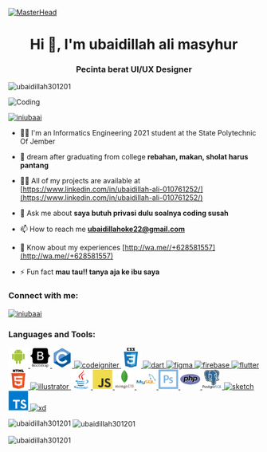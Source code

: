 [![MasterHead](https://i.postimg.cc/0jbd1M97/Capture.png)](https://ubaidillah301201.io)
<h1 align="center">Hi 👋, I'm ubaidillah ali masyhur</h1>
<h3 align="center">Pecinta berat UI/UX Designer</h3>
<p align="left"> <img src="https://komarev.com/ghpvc/?username=ubaidillah301201&label=Profile%20views&color=0e75b6&style=flat" alt="ubaidillah301201" /> </p>
<img align="righ" alt="Coding" width="400" src="https://miro.medium.com/max/640/0*5oiuLeF3ZzHCLBCc.gif">

<p align="left"> <a href="https://twitter.com/iniubaai" target="blank"><img src="https://img.shields.io/twitter/follow/iniubaai?logo=twitter&style=for-the-badge" alt="iniubaai" /></a> </p>

- 👨‍🎓 I'm an Informatics Engineering 2021 student at the State Polytechnic Of Jember

- 💢 dream after graduating from college **rebahan, makan, sholat harus pantang**

- 👨‍💻 All of my projects are available at [https://www.linkedin.com/in/ubaidillah-ali-010761252/](https://www.linkedin.com/in/ubaidillah-ali-010761252/)

- 💬 Ask me about **saya butuh privasi dulu soalnya coding susah**

- 📫 How to reach me **ubaidillahoke22@gmail.com**

- 📄 Know about my experiences [http://wa.me//+628581557](http://wa.me//+628581557)

- ⚡ Fun fact **mau tau!! tanya aja ke ibu saya**

<h3 align="left">Connect with me:</h3>
<p align="left">
<a href="https://twitter.com/iniubaai" target="blank"><img align="center" src="https://raw.githubusercontent.com/rahuldkjain/github-profile-readme-generator/master/src/images/icons/Social/twitter.svg" alt="iniubaai" height="30" width="40" /></a>
</p>

<h3 align="left">Languages and Tools:</h3>
<p align="left"> <a href="https://developer.android.com" target="_blank" rel="noreferrer"> <img src="https://raw.githubusercontent.com/devicons/devicon/master/icons/android/android-original-wordmark.svg" alt="android" width="40" height="40"/> </a> <a href="https://getbootstrap.com" target="_blank" rel="noreferrer"> <img src="https://raw.githubusercontent.com/devicons/devicon/master/icons/bootstrap/bootstrap-plain-wordmark.svg" alt="bootstrap" width="40" height="40"/> </a> <a href="https://www.cprogramming.com/" target="_blank" rel="noreferrer"> <img src="https://raw.githubusercontent.com/devicons/devicon/master/icons/c/c-original.svg" alt="c" width="40" height="40"/> </a> <a href="https://codeigniter.com" target="_blank" rel="noreferrer"> <img src="https://cdn.worldvectorlogo.com/logos/codeigniter.svg" alt="codeigniter" width="40" height="40"/> </a> <a href="https://www.w3schools.com/css/" target="_blank" rel="noreferrer"> <img src="https://raw.githubusercontent.com/devicons/devicon/master/icons/css3/css3-original-wordmark.svg" alt="css3" width="40" height="40"/> </a> <a href="https://dart.dev" target="_blank" rel="noreferrer"> <img src="https://www.vectorlogo.zone/logos/dartlang/dartlang-icon.svg" alt="dart" width="40" height="40"/> </a> <a href="https://www.figma.com/" target="_blank" rel="noreferrer"> <img src="https://www.vectorlogo.zone/logos/figma/figma-icon.svg" alt="figma" width="40" height="40"/> </a> <a href="https://firebase.google.com/" target="_blank" rel="noreferrer"> <img src="https://www.vectorlogo.zone/logos/firebase/firebase-icon.svg" alt="firebase" width="40" height="40"/> </a> <a href="https://flutter.dev" target="_blank" rel="noreferrer"> <img src="https://www.vectorlogo.zone/logos/flutterio/flutterio-icon.svg" alt="flutter" width="40" height="40"/> </a> <a href="https://www.w3.org/html/" target="_blank" rel="noreferrer"> <img src="https://raw.githubusercontent.com/devicons/devicon/master/icons/html5/html5-original-wordmark.svg" alt="html5" width="40" height="40"/> </a> <a href="https://www.adobe.com/in/products/illustrator.html" target="_blank" rel="noreferrer"> <img src="https://www.vectorlogo.zone/logos/adobe_illustrator/adobe_illustrator-icon.svg" alt="illustrator" width="40" height="40"/> </a> <a href="https://www.java.com" target="_blank" rel="noreferrer"> <img src="https://raw.githubusercontent.com/devicons/devicon/master/icons/java/java-original.svg" alt="java" width="40" height="40"/> </a> <a href="https://developer.mozilla.org/en-US/docs/Web/JavaScript" target="_blank" rel="noreferrer"> <img src="https://raw.githubusercontent.com/devicons/devicon/master/icons/javascript/javascript-original.svg" alt="javascript" width="40" height="40"/> </a> <a href="https://www.mongodb.com/" target="_blank" rel="noreferrer"> <img src="https://raw.githubusercontent.com/devicons/devicon/master/icons/mongodb/mongodb-original-wordmark.svg" alt="mongodb" width="40" height="40"/> </a> <a href="https://www.mysql.com/" target="_blank" rel="noreferrer"> <img src="https://raw.githubusercontent.com/devicons/devicon/master/icons/mysql/mysql-original-wordmark.svg" alt="mysql" width="40" height="40"/> </a> <a href="https://www.photoshop.com/en" target="_blank" rel="noreferrer"> <img src="https://raw.githubusercontent.com/devicons/devicon/master/icons/photoshop/photoshop-line.svg" alt="photoshop" width="40" height="40"/> </a> <a href="https://www.php.net" target="_blank" rel="noreferrer"> <img src="https://raw.githubusercontent.com/devicons/devicon/master/icons/php/php-original.svg" alt="php" width="40" height="40"/> </a> <a href="https://www.postgresql.org" target="_blank" rel="noreferrer"> <img src="https://raw.githubusercontent.com/devicons/devicon/master/icons/postgresql/postgresql-original-wordmark.svg" alt="postgresql" width="40" height="40"/> </a> <a href="https://www.sketch.com/" target="_blank" rel="noreferrer"> <img src="https://www.vectorlogo.zone/logos/sketchapp/sketchapp-icon.svg" alt="sketch" width="40" height="40"/> </a> <a href="https://www.typescriptlang.org/" target="_blank" rel="noreferrer"> <img src="https://raw.githubusercontent.com/devicons/devicon/master/icons/typescript/typescript-original.svg" alt="typescript" width="40" height="40"/> </a> <a href="https://www.adobe.com/products/xd.html" target="_blank" rel="noreferrer"> <img src="https://cdn.worldvectorlogo.com/logos/adobe-xd.svg" alt="xd" width="40" height="40"/> </a> </p>

<p><img align="left" src="https://github-readme-stats.vercel.app/api/top-langs?username=ubaidillah301201&show_icons=true&locale=en&layout=compact" alt="ubaidillah301201" /></p>

<p>&nbsp;<img align="center" src="https://github-readme-stats.vercel.app/api?username=ubaidillah301201&show_icons=true&locale=en" alt="ubaidillah301201" /></p>

<p><img align="center" src="https://github-readme-streak-stats.herokuapp.com/?user=ubaidillah301201&" alt="ubaidillah301201" /></p>
